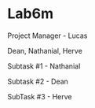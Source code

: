 # Lab6m
Project Manager - Lucas

Dean, Nathanial, Herve

Subtask #1 - Nathanial

Subtask #2 - Dean

SubTask #3 - Herve

